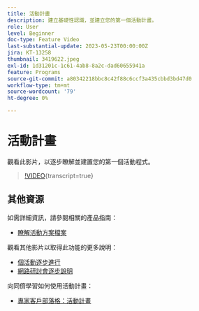 ```yaml
---
title: 活動計畫
description: 建立基礎性認識，並建立您的第一個活動計畫。
role: User
level: Beginner
doc-type: Feature Video
last-substantial-update: 2023-05-23T00:00:00Z
jira: KT-13258
thumbnail: 3419622.jpeg
exl-id: 1d31201c-1c61-4ab8-8a2c-dad60655941a
feature: Programs
source-git-commit: a80342218bbc8c42f88c6ccf3a435cbbd3bd47d0
workflow-type: tm+mt
source-wordcount: '79'
ht-degree: 0%

---
```


# 活動計畫

觀看此影片，以逐步瞭解並建置您的第一個活動程式。

>[!VIDEO](https://video.tv.adobe.com/v/3419622/?learn=on){transcript=true}

## 其他資源

如需詳細資訊，請參閱相關的產品指南：

* [瞭解活動方案檔案](https://experienceleague.adobe.com/docs/marketo/using/product-docs/demand-generation/events/understanding-events/understanding-event-programs.html?lang=zh-Hant)

觀看其他影片以取得此功能的更多說明：
* [個活動逐步進行](https://experienceleague.adobe.com/docs/marketo-learn/tutorials/events/events-watch.html?lang=zh-Hant)
* [網路研討會逐步說明](https://experienceleague.adobe.com/docs/marketo-learn/tutorials/events/webinar-watch.html?lang=zh-Hant)

向同儕學習如何使用活動計畫：
* [專家客戶部落格：活動計畫](https://nation.marketo.com/t5/product-blogs/marketo-success-series-event-programs/ba-p/299191)

